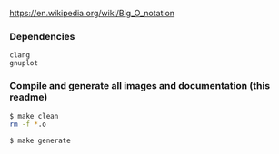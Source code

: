 https://en.wikipedia.org/wiki/Big_O_notation

### Dependencies
```
clang
gnuplot
```

### Compile and generate all images and documentation (this readme)

```bash
$ make clean
rm -f *.o

$ make generate
```
